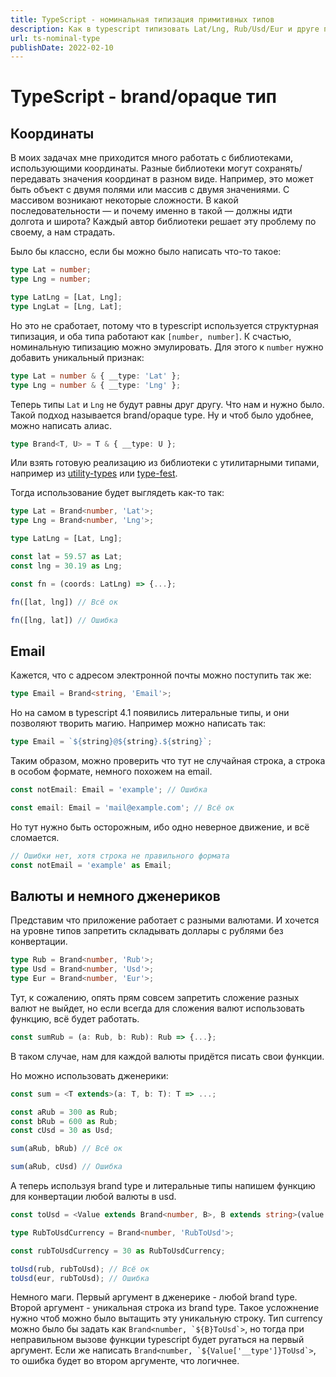 ```yaml
---
title: TypeScript - номинальная типизация примитивных типов
description: Как в typescript типизовать Lat/Lng, Rub/Usd/Eur и друге похожие друг на друга типы данных 
url: ts-nominal-type
publishDate: 2022-02-10
---
```


# TypeScript - brand/opaque тип

## Координаты

В моих задачах мне приходится много работать с библиотеками, использующими координаты.
Разные библиотеки могут сохранять/передавать значения координат в разном виде.
Например, это может быть объект с двумя полями или массив с двумя значениями.
С массивом возникают некоторые сложности. В какой последовательности — и почему
именно в такой — должны идти долгота и широта? Каждый автор библиотеки решает
эту проблему по своему, а нам страдать.

Было бы классно, если бы можно было написать что-то такое:

```ts
type Lat = number;
type Lng = number;

type LatLng = [Lat, Lng];
type LngLat = [Lng, Lat];

```

Но это не сработает, потому что в typescript используется структурная типизация,
и оба типа работают как `[number, number]`. К счастью, номинальную типизацию
можно эмулировать. Для этого к `number` нужно добавить уникальный признак:

```ts
type Lat = number & { __type: 'Lat' };
type Lng = number & { __type: 'Lng' };
```

Теперь типы `Lat` и `Lng` не будут равны друг другу. Что нам и нужно было.
Такой подход называется brand/opaque type. Ну и чтоб было удобнее,
можно написать алиас.

```ts
type Brand<T, U> = T & { __type: U };
```

Или взять готовую реализацию из библиотеки с утилитарными типами,
например из [utility-types](https://github.com/piotrwitek/utility-types#brandt-u)
или [type-fest](https://github.com/sindresorhus/type-fest#utilities).

Тогда использование будет выглядеть как-то так:

```ts
type Lat = Brand<number, 'Lat'>;
type Lng = Brand<number, 'Lng'>;

type LatLng = [Lat, Lng];

const lat = 59.57 as Lat;
const lng = 30.19 as Lng;

const fn = (coords: LatLng) => {...};

fn([lat, lng]) // Всё ок

fn([lng, lat]) // Ошибка

```

## Email

Кажется, что с адресом электронной почты можно поступить так же:

```ts
type Email = Brand<string, 'Email'>;
```

Но на самом в typescript 4.1 появились литеральные типы, и они позволяют творить
магию. Например можно написать так:

```ts
type Email = `${string}@${string}.${string}`;
```

Таким образом, можно проверить что тут не случайная строка, а строка в особом
формате, немного похожем на email.

```ts
const notEmail: Email = 'example'; // Ошибка

const email: Email = 'mail@example.com'; // Всё ок
```

Но тут нужно быть осторожным, ибо одно неверное движение, и всё сломается.

```ts
// Ошибки нет, хотя строка не правильного формата
const notEmail = 'example' as Email;
```

## Валюты и немного дженериков

Представим что приложение работает с разными валютами. И хочется на уровне типов
запретить складывать доллары с рублями без конвертации.

```ts
type Rub = Brand<number, 'Rub'>;
type Usd = Brand<number, 'Usd'>;
type Eur = Brand<number, 'Eur'>;
```

Тут, к сожалению, опять прям совсем запретить сложение разных валют не выйдет, но
если всегда для сложения валют использовать функцию, всё будет работать.

```ts
const sumRub = (a: Rub, b: Rub): Rub => {...};
```

В таком случае, нам для каждой валюты придётся писать свои функции.

Но можно использовать дженерики:

```ts
const sum = <T extends>(a: T, b: T): T => ...;

const aRub = 300 as Rub;
const bRub = 600 as Rub;
const cUsd = 30 as Usd;

sum(aRub, bRub) // Всё ок

sum(aRub, cUsd) // Ошибка

```

А теперь используя brand type и литеральные типы напишем функцию для конвертации
любой валюты в usd.

```ts
const toUsd = <Value extends Brand<number, B>, B extends string>(value: Value, currency: Brand<number, `${Value['__type']}ToUsd`>): Usd => {};

type RubToUsdCurrency = Brand<number, 'RubToUsd'>; 

const rubToUsdCurrency = 30 as RubToUsdCurrency;

toUsd(rub, rubToUsd); // Всё ок
toUsd(eur, rubToUsd); // Ошибка

```

Немного маги. Первый аргумент в дженерике - любой brand type.
Второй аргумент - уникальная строка из brand type.
Такое усложнение нужно чтоб можно было вытащить эту уникальную строку.
Тип currency можно было бы задать как ```Brand<number, `${B}ToUsd`>```, но тогда
при неправильном вызове функции typescript будет ругаться на первый аргумент.
Если же написать ```Brand<number, `${Value['__type']}ToUsd`>```, то ошибка будет
во втором аргументе, что логичнее.
